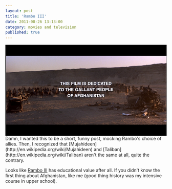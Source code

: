 ```yaml
---
layout: post
title: 'Rambo III'
date: 2011-08-26 13:13:00
category: movies and television
published: true
---
```

<div align="center"><img src="./images/rambo_III.png" align="middle" alt="screenshot"></div>  
Damn, I wanted this to be a short, funny post, mocking Rambo's choice of allies. Then, I recognized that [Mujahideen](http://en.wikipedia.org/wiki/Mujahideen) and [Taliban](http://en.wikipedia.org/wiki/Taliban) aren't the same at all, quite the contrary.

Looks like [Rambo III](http://en.wikipedia.org/wiki/Rambo_III) has educational value after all. If you didn't know the first thing about Afghanistan, like me (good thing history was my intensive course in upper school).
